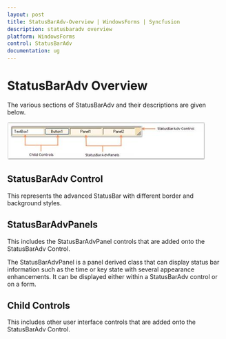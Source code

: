 ```yaml
---
layout: post
title: StatusBarAdv-Overview | WindowsForms | Syncfusion
description: statusbaradv overview
platform: WindowsForms
control: StatusBarAdv
documentation: ug
---
```


# StatusBarAdv Overview

The various sections of StatusBarAdv and their descriptions are given below.

![](Overview_images/Overview_img63.jpeg) 



## StatusBarAdv Control

This represents the advanced StatusBar with different border and background styles.

## StatusBarAdvPanels

This includes the StatusBarAdvPanel controls that are added onto the StatusBarAdv Control.

The StatusBarAdvPanel is a panel derived class that can display status bar information such as the time or key state with several appearance enhancements. It can be displayed either within a StatusBarAdv control or on a form.

## Child Controls

This includes other user interface controls that are added onto the StatusBarAdv Control.



